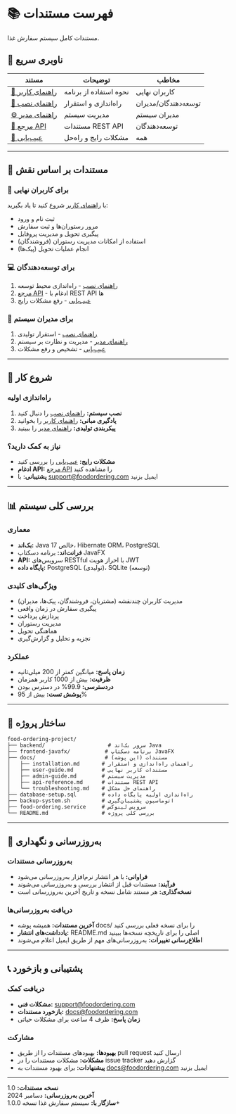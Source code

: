 # 📚 فهرست مستندات

مستندات کامل سیستم سفارش غذا.

## 🎯 ناوبری سریع

| مستند | توضیحات | مخاطب |
|----------|-------------|----------|
| [📖 راهنمای کاربر](user-guide.md) | نحوه استفاده از برنامه | کاربران نهایی |
| [🚀 راهنمای نصب](installation.md) | راه‌اندازی و استقرار | توسعه‌دهندگان/مدیران |
| [⚙️ راهنمای مدیر](admin-guide.md) | مدیریت سیستم | مدیران سیستم |
| [📡 مرجع API](api-reference.md) | مستندات REST API | توسعه‌دهندگان |
| [🔧 عیب‌یابی](troubleshooting.md) | مشکلات رایج و راه‌حل | همه |

---

## 👥 مستندات بر اساس نقش

### 🛒 **برای کاربران نهایی**
با [راهنمای کاربر](user-guide.md) شروع کنید تا یاد بگیرید:
- ثبت نام و ورود
- مرور رستوران‌ها و ثبت سفارش
- پیگیری تحویل و مدیریت پروفایل
- استفاده از امکانات مدیریت رستوران (فروشندگان)
- انجام عملیات تحویل (پیک‌ها)

### 💻 **برای توسعه‌دهندگان**
1. [راهنمای نصب](installation.md) - راه‌اندازی محیط توسعه
2. [مرجع API](api-reference.md) - ادغام با REST API ها
3. [عیب‌یابی](troubleshooting.md) - رفع مشکلات رایج

### 🔧 **برای مدیران سیستم**
1. [راهنمای نصب](installation.md) - استقرار تولیدی
2. [راهنمای مدیر](admin-guide.md) - مدیریت و نظارت بر سیستم
3. [عیب‌یابی](troubleshooting.md) - تشخیص و رفع مشکلات

---

## 🚀 شروع کار

### راه‌اندازی اولیه
1. **نصب سیستم:** [راهنمای نصب](installation.md) را دنبال کنید
2. **یادگیری مبانی:** [راهنمای کاربر](user-guide.md) را بخوانید
3. **پیکربندی تولیدی:** [راهنمای مدیر](admin-guide.md) را ببینید

### نیاز به کمک دارید؟
- **مشکلات رایج:** [عیب‌یابی](troubleshooting.md) را بررسی کنید
- **ادغام API:** [مرجع API](api-reference.md) را مشاهده کنید
- **پشتیبانی:** با support@foodordering.com ایمیل بزنید

---

## 📊 بررسی کلی سیستم

### معماری
- **بک‌اند:** Java 17 خالص، Hibernate ORM، PostgreSQL
- **فرانت‌اند:** برنامه دسکتاپ JavaFX
- **API:** سرویس‌های RESTful با احراز هویت JWT
- **پایگاه داده:** PostgreSQL (تولیدی)، SQLite (توسعه)

### ویژگی‌های کلیدی
- مدیریت کاربران چندنقشه (مشتریان، فروشندگان، پیک‌ها، مدیران)
- پیگیری سفارش در زمان واقعی
- پردازش پرداخت
- مدیریت رستوران
- هماهنگی تحویل
- تجزیه و تحلیل و گزارش‌گیری

### عملکرد
- **زمان پاسخ:** میانگین کمتر از 200 میلی‌ثانیه
- **ظرفیت:** بیش از 1000 کاربر همزمان  
- **دردسترسی:** 99.9% در دسترس بودن
- **پوشش تست:** بیش از 95%

---

## 📂 ساختار پروژه

```
food-ordering-project/
├── backend/                    # سرور بک‌اند Java
├── frontend-javafx/           # برنامه دسکتاپ JavaFX  
├── docs/                      # مستندات (این پوشه)
│   ├── installation.md       # راهنمای راه‌اندازی و استقرار
│   ├── user-guide.md         # مستندات کاربر نهایی
│   ├── admin-guide.md        # مدیریت سیستم
│   ├── api-reference.md      # مستندات REST API
│   └── troubleshooting.md    # راهنمای حل مشکل
├── database-setup.sql        # راه‌اندازی اولیه پایگاه داده
├── backup-system.sh          # اتوماسیون پشتیبان‌گیری
├── food-ordering.service     # سرویس لینوکس
└── README.md                 # بررسی کلی پروژه
```

---

## 🔄 به‌روزرسانی و نگهداری

### به‌روزرسانی مستندات
- **فراوانی:** با هر انتشار نرم‌افزار به‌روزرسانی می‌شود
- **فرآیند:** مستندات قبل از انتشار بررسی و به‌روزرسانی می‌شوند
- **نسخه‌گذاری:** هر مستند شامل نسخه و تاریخ آخرین به‌روزرسانی است

### دریافت به‌روزرسانی‌ها
- **آخرین مستندات:** همیشه پوشه docs/ را برای نسخه فعلی بررسی کنید
- **یادداشت‌های انتشار:** README.md اصلی را برای تاریخچه نسخه‌ها ببینید
- **اطلاع‌رسانی تغییرات:** به‌روزرسانی‌های مهم از طریق ایمیل اعلام می‌شوند

---

## 📞 پشتیبانی و بازخورد

### دریافت کمک
- **مشکلات فنی:** support@foodordering.com
- **بازخورد مستندات:** docs@foodordering.com
- **زمان پاسخ:** ظرف 4 ساعت برای مشکلات حیاتی

### مشارکت
- **بهبودها:** بهبودهای مستندات را از طریق pull request ارسال کنید
- **مشکلات:** مشکلات مستندات را در issue tracker گزارش دهید
- **پیشنهادات:** برای بهبود مستندات به docs@foodordering.com ایمیل بزنید

---

**نسخه مستندات:** 1.0  
**آخرین به‌روزرسانی:** دسامبر 2024  
**سازگار با:** سیستم سفارش غذا نسخه 1.0.0+ 